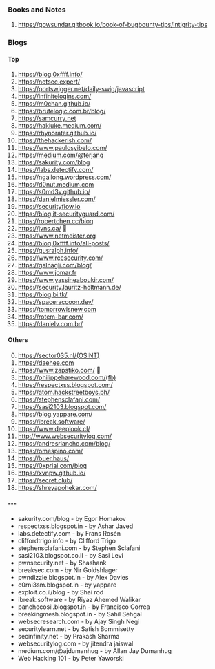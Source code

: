 
### Books and Notes
1. https://gowsundar.gitbook.io/book-of-bugbounty-tips/intigrity-tips
### Blogs
#### Top
1. https://blog.0xffff.info/
2. https://netsec.expert/
3. https://portswigger.net/daily-swig/javascript
4. https://infinitelogins.com/
5. https://m0chan.github.io/
6. https://brutelogic.com.br/blog/
7. https://samcurry.net
8. https://hakluke.medium.com/
9. https://rhynorater.github.io/
10. https://thehackerish.com/
11. https://www.paulosyibelo.com/
12. https://medium.com/@terjanq
13. https://sakurity.com/blog 
14. https://labs.detectify.com/
15. https://ngailong.wordpress.com/
16. https://d0nut.medium.com
17. https://s0md3v.github.io/
18. https://danielmiessler.com/
19. https://securityflow.io
20. https://blog.it-securityguard.com/
21. https://robertchen.cc/blog
22. https://jvns.ca/ 🔴
23. https://www.netmeister.org
24. https://blog.0xffff.info/all-posts/
25. https://gusralph.info/
26. https://www.rcesecurity.com/
27. https://galnagli.com/blog/
28. https://www.jomar.fr
29. https://www.yassineaboukir.com/
30. https://security.lauritz-holtmann.de/
31. https://blog.bi.tk/
32. https://spaceraccoon.dev/
33. https://tomorrowisnew.com
34. https://rotem-bar.com/
35. https://danielv.com.br/
#### Others
0. https://sector035.nl/(OSINT)
1. https://daehee.com
2. https://www.zapstiko.com/ 🔴
3. https://philippeharewood.com/(fb)
4. https://respectxss.blogspot.com/
5. https://atom.hackstreetboys.ph/
6. https://stephensclafani.com/
7. https://sasi2103.blogspot.com/
8. https://blog.yappare.com/
9. https://ibreak.software/
10. https://www.deeplook.cl/
11. http://www.websecuritylog.com/
12. https://andresriancho.com/blog/
13. https://omespino.com/
14. https://buer.haus/
15. https://0xprial.com/blog
16. https://xvnpw.github.io/
17. https://secret.club/
18. https://shreyapohekar.com/
#### ---
- sakurity.com/blog - by Egor Homakov
- respectxss.blogspot.in - by Ashar Javed
- labs.detectify.com - by Frans Rosén
- cliffordtrigo.info - by Clifford Trigo
- stephensclafani.com - by Stephen Sclafani
- sasi2103.blogspot.co.il - by Sasi Levi
- pwnsecurity.net - by Shashank
- breaksec.com - by Nir Goldshlager
- pwndizzle.blogspot.in - by Alex Davies
- c0rni3sm.blogspot.in - by yappare
- exploit.co.il/blog - by Shai rod
- ibreak.software - by Riyaz Ahemed Walikar
- panchocosil.blogspot.in - by Francisco Correa
- breakingmesh.blogspot.in - by Sahil Sehgal
- websecresearch.com - by Ajay Singh Negi
- securitylearn.net - by Satish Bommisetty
- secinfinity.net - by Prakash Sharma
- websecuritylog.com - by jitendra jaiswal
- medium.com/@ajdumanhug - by Allan Jay Dumanhug
- Web Hacking 101 - by Peter Yaworski

